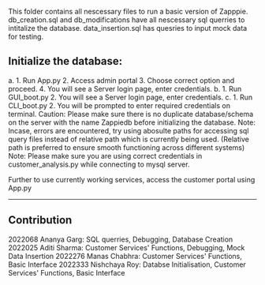 This folder contains all nescessary files to run a basic version of Zapppie.
db_creation.sql and db_modifications have all nescessary sql querries to intitalize the database.
data_insertion.sql has quesries to input mock data for testing.
## Initialize the database:
a. 1. Run App.py
   2. Access admin portal
   3. Choose correct option and proceed.
   4. You will see a Server login page, enter credentials.
b. 1. Run GUI_boot.py
   2. You will see a Server login page, enter credentials.
c. 1. Run CLI_boot.py
   2. You will be prompted to enter required credentials on terminal.
Caution: Please make sure there is no duplicate database/schema on the server with the name Zappiedb before initializing the database.
Note: Incase, errors are encountered, try using abosulte paths for accessing sql query files instead of relative path which is currently being used.
      (Relative path is preferred to ensure smooth functioning across different systems)
Note: Please make sure you are using correct credentials in customer_analysis.py while connecting to mysql server.

Further to use currently working services, access the customer portal using App.py

--------------------------------------------------------------------------------------
## Contribution
2022068 Ananya Garg:  SQL querries, Debugging, Database Creation
2022025 Aditi Sharma: Customer Services' Functions, Debugging, Mock Data Insertion
2022276 Manas Chabhra: Customer Services' Functions, Basic Interface
2022333 Nishchaya Roy: Databse Initialisation, Customer Services' Functions, Basic Interface
